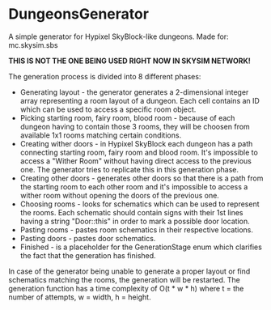 # DungeonsGenerator
A simple generator for Hypixel SkyBlock-like dungeons.
Made for: mc.skysim.sbs

**THIS IS NOT THE ONE BEING USED RIGHT NOW IN SKYSIM NETWORK!**

The generation process is divided into 8 different phases:
- Generating layout - the generator generates a 2-dimensional integer
array representing a room layout of a dungeon. Each cell contains
an ID which can be used to access a specific room object.
- Picking starting room, fairy room, blood room - because of each
dungeon having to contain those 3 rooms, they will be choosen from
available 1x1 rooms matching certain conditions.
- Creating wither doors - in Hypixel SkyBlock each dungeon has
a path connecting starting room, fairy room and blood room. It's impossible
to access a "Wither Room" without having direct access to the previous one.
The generator tries to replicate this in this generation phase.
- Creating other doors - generates other doors so that there is a path
from the starting room to each other room and it's impossible to access a wither
room without opening the doors of the previous one.
- Choosing rooms - looks for schematics which can be used to represent the rooms.
Each schematic should contain signs with their 1st lines having a string "Door::this"
in order to mark a possible door location.
- Pasting rooms - pastes room schematics in their respective locations.
- Pasting doors - pastes door schematics.
- Finished - is a placeholder for the GenerationStage enum
which clarifies the fact that the generation has finished.

In case of the generator being unable to generate a proper layout or
find schematics matching the rooms, the generation will be restarted.
The generation function has a time complexity of O(t * w * h)
where t = the number of attempts, w = width, h = height.
